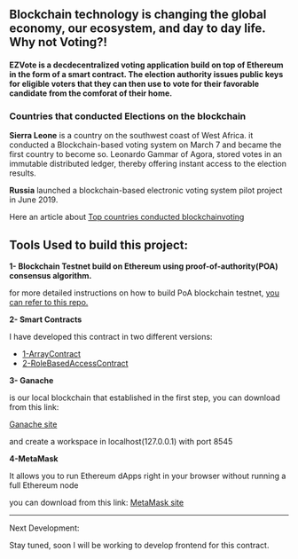 ##  Blockchain technology is changing the global economy, our ecosystem, and day to day life. Why not Voting?!



#### EZVote is a decdecentralized voting application build on top of Ethereum  in the form of a smart contract. The election authority issues public keys for eligible voters that they can then use to vote for their favorable candidate from the comforat of their home.




### Countries that conducted Elections on the blockchain
**Sierra Leone** is a country on the southwest coast of West Africa. it  conducted a Blockchain-based voting system on March 7 and became the first country to become so. Leonardo Gammar of Agora, stored votes in an immutable distributed ledger, thereby offering instant access to the election results.


**Russia**  launched a blockchain-based electronic voting system pilot project in June 2019. 

Here an article about [Top countries conducted blockchainvoting ](https://www.blockchain-council.org/blockchain/top-countries-that-conducted-elections-on-the-blockchain/)

## Tools Used to build this project:

**1- Blockchain Testnet build on Ethereum using proof-of-authority(POA) consensus algorithm.**

for more detailed instructions on how to build PoA blockchain testnet, [you can refer to this repo.](https://github.com/SashaFlores/Blockchain_Developement)




**2- Smart Contracts**

 I have developed this contract in two different versions:

   * [1-ArrayContract](1-ArrayContract) 
   * [2-RoleBasedAccessContract](2-RoleBasedAccessContract) 

**3- Ganache**

is our local blockchain that established in the first step, you can download from this link:

[Ganache site](https://www.trufflesuite.com/ganache)

and create a workspace in localhost(127.0.0.1) with port 8545

**4-MetaMask**

It allows you to run Ethereum dApps right in your browser without running a full Ethereum node

you can download from this link:
[MetaMask site](https://metamask.io/)

-------------------
Next Development:

Stay tuned, soon I will be working to develop frontend for this contract.









